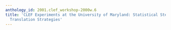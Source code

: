 ```yaml
---
anthology_id: 2001.clef_workshop-2000w.6
title: 'CLEF Experiments at the University of Maryland: Statistical Stemming and Back-off
  Translation Strategies'
---
```

